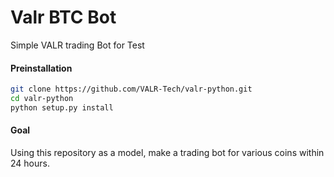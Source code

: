 # Valr BTC Bot

Simple VALR trading Bot for Test

#### Preinstallation


```bash
git clone https://github.com/VALR-Tech/valr-python.git
cd valr-python
python setup.py install
```

#### Goal

Using this repository as a model, make a trading bot for various coins within 24 hours.
